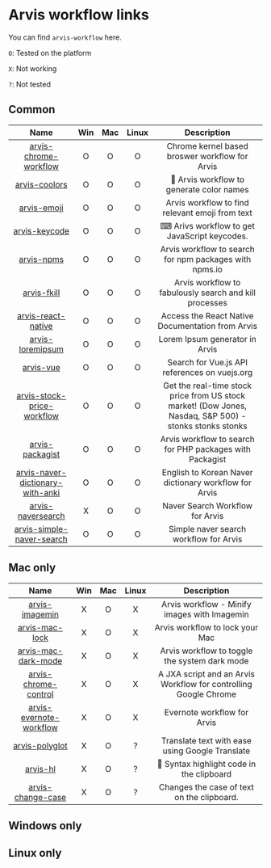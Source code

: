 # Arvis workflow links

You can find `arvis-workflow` here.

`O`: Tested on the platform

`X`: Not working

`?`: Not tested 


## Common

|Name|Win|Mac|Linux|Description|
|:--:|:--:|:--:|:--:|:--:|
| [arvis-chrome-workflow](https://github.com/jopemachine/arvis-chrome-workflow) | O | O | O | Chrome kernel based broswer workflow for Arvis |
| [arvis-coolors](https://github.com/jopemachine/arvis-coolors) | O | O | O | 🎨 Arvis workflow to generate color names |
| [arvis-emoji](https://github.com/jopemachine/arvis-emoji) | O | O | O | Arvis workflow to find relevant emoji from text |
| [arvis-keycode](https://github.com/jopemachine/arvis-keycode) | O | O | O | ⌨ Arivs workflow to get JavaScript keycodes. |
| [arvis-npms](https://github.com/jopemachine/arvis-npms) | O | O | O | Arvis workflow to search for npm packages with npms.io |
| [arvis-fkill](https://github.com/jopemachine/arvis-fkill) | O | O | O | Arvis workflow to fabulously search and kill processes |
| [arvis-react-native](https://github.com/jopemachine/arvis-react-native) | O | O | O | Access the React Native Documentation from Arvis |
| [arvis-loremipsum](https://github.com/jopemachine/arvis-loremipsum) | O | O | O | Lorem Ipsum generator in Arvis |
| [arvis-vue](https://github.com/jopemachine/arvis-vue) | O | O | O | Search for Vue.js API references on vuejs.org |
| [arvis-stock-price-workflow](https://github.com/jopemachine/arvis-stock-price-workflow) | O | O | O | Get the real-time stock price from US stock market! (Dow Jones, Nasdaq, S&P 500) - stonks stonks stonks |
| [arvis-packagist](https://github.com/jopemachine/arvis-packagist) | O | O | O | Arvis workflow to search for PHP packages with Packagist |
| [arvis-naver-dictionary-with-anki](https://github.com/jopemachine/arvis-naver-dictionary-with-anki) | O | O | O | English to Korean Naver dictionary workflow for Arvis |
| [arvis-naversearch](https://github.com/jopemachine/arvis-naversearch) | X | O | O | Naver Search Workflow for Arvis |
| [arvis-simple-naver-search](https://github.com/jopemachine/arvis-simple-naver-search) | O | O | O | Simple naver search workflow for Arvis |

## Mac only

|Name|Win|Mac|Linux|Description|
|:--:|:--:|:--:|:--:|:--:|
| [arvis-imagemin](https://github.com/jopemachine/arvis-imagemin) | X | O | X | Arvis workflow - Minify images with Imagemin |
| [arvis-mac-lock](https://github.com/jopemachine/arvis-mac-lock) | X | O | X | Arvis workflow to lock your Mac |
| [arvis-mac-dark-mode](https://github.com/jopemachine/arvis-mac-dark-mode) | X | O | X | Arvis workflow to toggle the system dark mode |
| [arvis-chrome-control](https://github.com/jopemachine/arvis-chrome-control) | X | O | X | A JXA script and an Arvis Workflow for controlling Google Chrome |
| [arvis-evernote-workflow](https://github.com/jopemachine/arvis-evernote-workflow) | X | O | X | Evernote workflow for Arvis |
| [arvis-polyglot](https://github.com/jopemachine/arvis-polyglot) | X | O | ? | Translate text with ease using Google Translate |
| [arvis-hl](https://github.com/jopemachine/arvis-hl) | X | O | ? | 🔆 Syntax highlight code in the clipboard |
| [arvis-change-case](https://github.com/jopemachine/arvis-change-case) | X | O | ? | Changes the case of text on the clipboard. |

## Windows only

## Linux only

